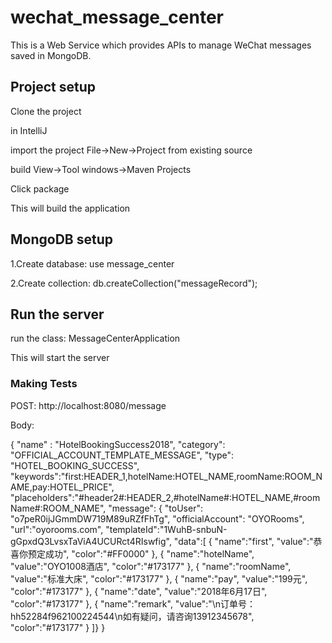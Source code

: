 # wechat_message_center

This is a Web Service which provides APIs to manage WeChat messages saved in MongoDB.

## Project setup
Clone the project

in IntelliJ

import the project
File->New->Project from existing source

build
View->Tool windows->Maven Projects

Click package

This will build the application

## MongoDB setup

1.Create database:
use message_center

2.Create collection:
db.createCollection("messageRecord");

## Run the server
run the class:
MessageCenterApplication

This will start the server


### Making Tests

POST:
http://localhost:8080/message

Body:

{
	"name" : "HotelBookingSuccess2018",
	"category": "OFFICIAL_ACCOUNT_TEMPLATE_MESSAGE",
    "type": "HOTEL_BOOKING_SUCCESS",
	"keywords":"first:HEADER_1,hotelName:HOTEL_NAME,roomName:ROOM_NAME,pay:HOTEL_PRICE",
	"placeholders":"#header2#:HEADER_2,#hotelName#:HOTEL_NAME,#roomName#:ROOM_NAME",
"message": { "toUser": "o7peR0ijJGmmDW719M89uRZfFhTg", "officialAccount": "OYORooms", "url":"oyorooms.com", "templateId":"1WuhB-snbuN-gGpxdQ3LvsxTaViA4UCURct4RIswfig", "data":[ { "name":"first", "value":"恭喜你预定成功", "color":"#FF0000" }, { "name":"hotelName", "value":"OYO1008酒店", "color":"#173177" }, { "name":"roomName", "value":"标准大床", "color":"#173177" }, { "name":"pay", "value":"199元", "color":"#173177" }, { "name":"date", "value":"2018年6月17日", "color":"#173177" }, { "name":"remark", "value":"\n订单号：hh52284f962100224544\n如有疑问，请咨询13912345678", "color":"#173177" } ]}
}



